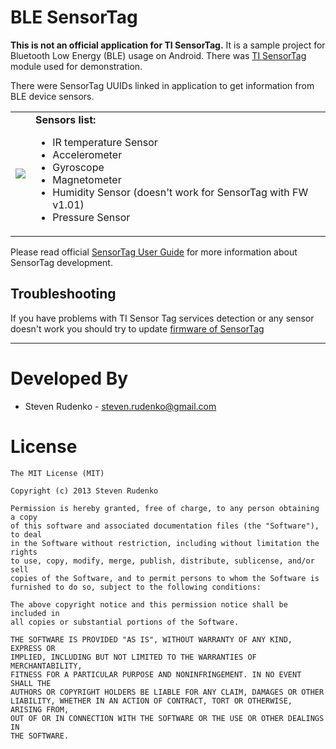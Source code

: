 BLE SensorTag
==============

**This is not an official application for TI SensorTag.** It is a sample project for Bluetooth Low Energy (BLE) usage on Android. There was [TI SensorTag][1] module used for demonstration.

There were SensorTag UUIDs linked in application to get information from BLE device sensors.
<table>
<tr>
  <td>
    <span style="float: right"><img src="http://www.ti.com/ww/en/wireless_connectivity/sensortag/images/xSensorTag.jpg.pagespeed.ic.s7Gd2yUw9a.jpg" /></span>
  </td>
  <td>
    <b>Sensors list:</b><br/>
    <ul>
    <li>IR temperature Sensor</li>
    <li>Accelerometer</li>
    <li>Gyroscope</li>
    <li>Magnetometer</li>
    <li>Humidity Sensor (doesn't work for SensorTag with FW v1.01)</li>
    <li>Pressure Sensor</li>
    <ul/>
  </td>
</tr>
</table>

Please read official [SensorTag User Guide][2] for more information about SensorTag development.

## Troubleshooting
If you have problems with TI Sensor Tag services detection or any sensor doesn't work you should try to update [firmware of SensorTag](http://processors.wiki.ti.com/index.php/SensorTag_Firmware)


-------------------------------------------------------------------------------

Developed By
============

* Steven Rudenko - <steven.rudenko@gmail.com>

License
=======
```
The MIT License (MIT)

Copyright (c) 2013 Steven Rudenko

Permission is hereby granted, free of charge, to any person obtaining a copy
of this software and associated documentation files (the "Software"), to deal
in the Software without restriction, including without limitation the rights
to use, copy, modify, merge, publish, distribute, sublicense, and/or sell
copies of the Software, and to permit persons to whom the Software is
furnished to do so, subject to the following conditions:

The above copyright notice and this permission notice shall be included in
all copies or substantial portions of the Software.

THE SOFTWARE IS PROVIDED "AS IS", WITHOUT WARRANTY OF ANY KIND, EXPRESS OR
IMPLIED, INCLUDING BUT NOT LIMITED TO THE WARRANTIES OF MERCHANTABILITY,
FITNESS FOR A PARTICULAR PURPOSE AND NONINFRINGEMENT. IN NO EVENT SHALL THE
AUTHORS OR COPYRIGHT HOLDERS BE LIABLE FOR ANY CLAIM, DAMAGES OR OTHER
LIABILITY, WHETHER IN AN ACTION OF CONTRACT, TORT OR OTHERWISE, ARISING FROM,
OUT OF OR IN CONNECTION WITH THE SOFTWARE OR THE USE OR OTHER DEALINGS IN
THE SOFTWARE.
```

[1]: http://www.ti.com/sensortag
[2]: http://processors.wiki.ti.com/index.php/SensorTag_User_Guide
